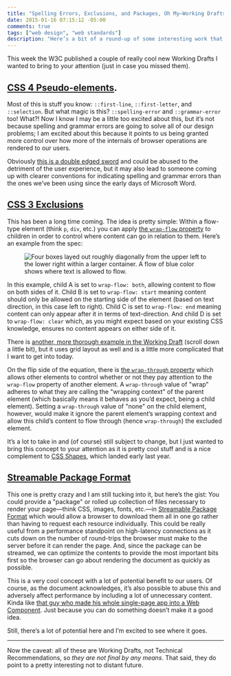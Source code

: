 ```yaml
---
title: "Spelling Errors, Exclusions, and Packages, Oh My—Working Drafts at the W3C"
date: 2015-01-16 07:15:12 -05:00
comments: true
tags: ["web design", "web standards"]
description: "Here’s a bit of a round-up of some interesting work that came out of the W3C this week."
---
```


This week the W3C published a couple of really cool new Working Drafts I wanted to bring to your attention (just in case you missed them). 

<!-- more -->

## [CSS 4 Pseudo-elements](http://www.w3.org/TR/2015/WD-css-pseudo-4-20150115).

Most of this is stuff you know: `::first-line`, `::first-letter`, and `::selection`. But what magic is this? `::spelling-error` and `::grammar-error` too! What?! Now I know I may be a little too excited about this, but it’s not because spelling and grammar errors are going to solve all of our design problems; I am excited about this because it points to us being granted more control over how more of the internals of browser operations are rendered to our users.

Obviously [this is a double edged sword](/notebook/native-vs-stylable-tug-of-war/) and could be abused to the detriment of the user experience, but it may also lead to someone coming up with clearer conventions for indicating spelling and grammar errors than the ones we’ve been using since the early days of Microsoft Word.

## [CSS 3 Exclusions](http://www.w3.org/TR/2015/WD-css3-exclusions-20150115/)

This has been a long time coming. The idea is pretty simple: Within a flow-type element (think `p`, `div`, etc.) you can apply [the `wrap-flow` property](http://www.w3.org/TR/2015/WD-css3-exclusions-20150115/#wrap-flow-property) to children in order to control where content can go in relation to them. Here’s an example from the spec:

<figure id="fig-2015-01-16-1">

![Four boxes layed out roughly diagonally from the upper left to the lower right within a larger container. A flow of blue color shows where text is allowed to flow.](https://www.w3.org/TR/2015/WD-css3-exclusions-20150115/images/exclusions-illustration.png)

</figure>

In this example, child A is set to `wrap-flow: both`, allowing content to flow on both sides of it. Child B is set to `wrap-flow: start` meaning content should only be allowed on the starting side of the element (based on text direction, in this case left to right). Child C is set to `wrap-flow: end` meaning content can only appear after it in terms of text-direction. And child D is set to `wrap-flow: clear` which, as you might expect based on your existing CSS knowledge, ensures no content appears on either side of it.

There is [another, more thorough example in the Working Draft](http://www.w3.org/TR/2015/WD-css3-exclusions-20150115/#wrap-flow-property) (scroll down a little bit), but it uses grid layout as well and is a little more complicated that I want to get into today. 

On the flip side of the equation, there is [the `wrap-through` property](http://www.w3.org/TR/2015/WD-css3-exclusions-20150115/#wrap-through-property) which allows other elements to control whether or not they pay attention to the `wrap-flow` property of another element. A `wrap-through` value of "wrap" adheres to what they are calling the "wrapping context" of the parent element (which basically means it behaves as you’d expect, being a child element). Setting a `wrap-through` value of "none" on the child element, however, would make it ignore the parent element’s wrapping context and allow this child’s content to flow through (hence `wrap-through`) the excluded element.

It’s a lot to take in and (of course) still subject to change, but I just wanted to bring this concept to your attention as it is pretty cool stuff and is a nice complement to [CSS Shapes](http://www.w3.org/TR/css-shapes-1/), which landed early last year.

## [Streamable Package Format](http://www.w3.org/TR/2015/WD-web-packaging-20150115/)

This one is pretty crazy and I am still tucking into it, but here’s the gist: You could provide a "package" or rolled up collection of files necessary to render your page—think CSS, images, fonts, etc.—in [Streamable Package Format](http://www.w3.org/TR/2015/WD-web-packaging-20150115/#streamable-package-format) which would allow a browser to download them all in one go rather than having to request each resource individually. This could be really useful from a performance standpoint on high-latency connections as it cuts down on the number of round-trips the browser must make to the server before it can render the page. And, since the package can be streamed, we can optimize the contents to provide the most important bits first so the browser can go about rendering the document as quickly as possible.

This is a very cool concept with a lot of potential benefit to our users. Of course, as the document acknowledges, it’s also possible to abuse this and adversely affect performance by including a lot of unnecessary content. Kinda like [that guy who made his whole single-page app into a Web Component](https://github.com/StartPolymer/polymer-single-page-app). Just because you can do something doesn’t make it a good idea.

Still, there’s a lot of potential here and I’m excited to see where it goes.

<hr>

Now the caveat: all of these are Working Drafts, not Technical Recommendations, so *they are not final by any means*. That said, they do point to a pretty interesting not to distant future.
